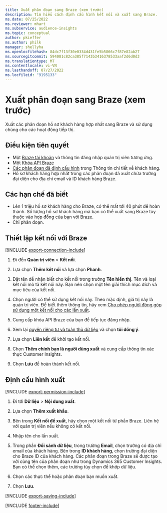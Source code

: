 ```yaml
---
title: Xuất phân đoạn sang Braze (xem trước)
description: Tìm hiểu cách định cấu hình kết nối và xuất sang Braze.
ms.date: 07/25/2022
ms.reviewer: mhart
ms.subservice: audience-insights
ms.topic: conceptual
author: pkieffer
ms.author: philk
manager: shellyha
ms.openlocfilehash: 84dc7f13f30e0334d431fe5b5866c7f87e82ab27
ms.sourcegitcommit: 594081c82ca385f7143b3416378533aaf2d6d0d3
ms.translationtype: MT
ms.contentlocale: vi-VN
ms.lasthandoff: 07/27/2022
ms.locfileid: "9195133"
---
```

# <a name="export-segments-to-braze-preview"></a>Xuất phân đoạn sang Braze (xem trước)

Xuất các phân đoạn hồ sơ khách hàng hợp nhất sang Braze và sử dụng chúng cho các hoạt động tiếp thị.

## <a name="prerequisites"></a>Điều kiện tiên quyết

- Một [Braze tài khoản](https://www.braze.com/) và thông tin đăng nhập quản trị viên tương ứng.
- Một [Khóa API Braze](https://www.braze.com/docs/api/basics/)
- [Các phân đoạn đã định cấu hình](segments.md) trong Thông tin chi tiết về khách hàng.
- Hồ sơ khách hàng hợp nhất trong các phân đoạn đã xuất chứa trường đại diện cho địa chỉ email và ID khách hàng Braze.

## <a name="known-limitations"></a>Các hạn chế đã biết

- Lên 1 triệu hồ sơ khách hàng cho Braze, có thể mất tới 40 phút để hoàn thành. Số lượng hồ sơ khách hàng mà bạn có thể xuất sang Braze tùy thuộc vào hợp đồng của bạn với Braze.
- Chỉ phân đoạn.

## <a name="set-up-connection-to-braze"></a>Thiết lập kết nối với Braze

[!INCLUDE [export-connection-include](includes/export-connection-admn.md)]

1. Đi đến **Quản trị viên** > **Kết nối**.

1. Lựa chọn **Thêm kết nối** và lựa chọn **Phanh**.

1. Đặt tên dễ nhận biết cho kết nối trong trường **Tên hiển thị**. Tên và loại kết nối mô tả kết nối này. Bạn nên chọn một tên giải thích mục đích và mục tiêu của kết nối.

1. Chọn người có thể sử dụng kết nối này. Theo mặc định, giá trị này là quản trị viên. Để biết thêm thông tin, hãy xem [Cho phép người đóng góp sử dụng một kết nối cho các lần xuất](connections.md#allow-contributors-to-use-a-connection-for-exports).

1. Cung cấp khóa API Braze của bạn để tiếp tục đăng nhập.

1. Xem lại [quyền riêng tư và tuân thủ dữ liệu](connections.md#data-privacy-and-compliance) và chọn **tôi đồng ý**.

1. Lựa chọn **Liên kết** để khởi tạo kết nối.

1. Chọn **Thêm chính bạn là người dùng xuất** và cung cấp thông tin xác thực Customer Insights.

1. Chọn **Lưu** để hoàn thành kết nối.

## <a name="configure-an-export"></a>Định cấu hình xuất

[!INCLUDE [export-permission-include](includes/export-permission.md)]

1. Đi tới **Dữ liệu** > **Nội dung xuất**.

1. Lựa chọn **Thêm xuất khẩu**.

1. Bên trong **Kết nối để xuất**, hãy chọn một kết nối từ phần Braze. Liên hệ với quản trị viên nếu không có kết nối.

1. Nhập tên cho lần xuất.

1. Trong phần **Đối sánh dữ liệu**, trong trường **Email**, chọn trường có địa chỉ email của khách hàng. Bên trong **ID khách hàng**, chọn trường đại diện cho Braze ID của khách hàng. Các phân đoạn trong Braze sẽ được tạo với cùng tên của phân đoạn như trong Dynamics 365 Customer Insights. Bạn có thể chọn thêm, các trường tùy chọn để khớp dữ liệu.

1. Chọn các thực thể hoặc phân đoạn bạn muốn xuất.

1. Chọn **Lưu.**

[!INCLUDE [export-saving-include](includes/export-saving.md)]

[!INCLUDE [footer-include](includes/footer-banner.md)]
